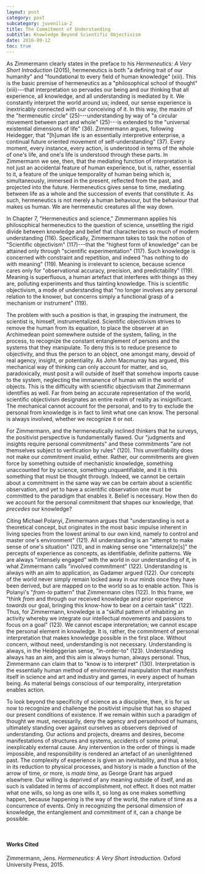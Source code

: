 ```yaml
---
layout: post
category: post
subcategory: juvenilia-2
title: The Commitment of Understanding
subtitle: Knowledge Beyond Scientific Objectivism
date: 2016-09-12
toc: true
---
```


As Zimmermann clearly states in the preface to his *Hermeneutics: A Very Short Introduction* (2015), hermeneutics is both "a defining trait of our humanity" and "foundational to every field of human knowledge" (xiii). This is the basic premise of hermeneutics as a "philosophical school of thought" (xiii)---that interpretation so pervades our being and our thinking that all experience, all knowledge, and all understanding is mediated by it. We constantly interpret the world around us; indeed, our sense experience is inextricably connected with our conceiving of it. In this way, the maxim of the "hermeneutic circle" (25)---understanding by way of "a circular movement between part and whole" (25)---is extended to the "universal existential dimensions of life" (36). Zimmermann argues, following Heidegger, that "\[h\]uman life is an essentially interpretive enterprise, a continual future oriented movement of self-understanding" (37). Every moment, every instance, every action, is understood in terms of the whole of one's life, and one's life is understood through these parts. In Zimmermann we see, then, that the mediating function of interpretation is not just an accidental feature of human experience, but is, rather, essential to it, a feature of the unique temporality of human being which is, simultaneously, immersed in the present, reflected from the past, and projected into the future. Hermeneutics gives sense to time, mediating between life as a whole and the succession of events that constitute it. As such, hermeneutics is not merely a human behaviour, but the behaviour that makes us human. We are hermeneutic creatures all the way down.

In Chapter 7, "Hermeneutics and science," Zimmermann applies his philosophical hermeneutics to the question of science, unsettling the rigid divide between knowledge and belief that characterizes so much of modern understanding (116). Specifically, Zimmermann takes to task the notion of "Scientific objectivism" (117)---that the "highest form of knowledge" can be attained only through "scientific experimentation" (117). Such knowledge is concerned with constraint and repetition, and indeed "has nothing to do with meaning" (119). Meaning is irrelevant to science, because science cares only for "observational accuracy, precision, and predictability" (119). Meaning is superfluous, a human artefact that interferes with things as they are, polluting experiments and thus tainting knowledge. This is scientific objectivism, a mode of understanding that "no longer involves any personal relation to the knower, but concerns simply a functional grasp of a mechanism or instrument" (119).

The problem with such a position is that, in grasping the instrument, the scientist is, himself, instrumentalized. Scientific objectivism strives to remove the human from its equation, to place the observer at an Archimedean point somewhere outside of the system, failing, in the process, to recognize the constant entanglement of persons and the systems that they manipulate. To deny this is to reduce presence to objectivity, and thus the person to an object, one amongst many, devoid of real agency, insight, or potentiality. As John Macmurray has argued, this mechanical way of thinking can only account for matter, and so, paradoxically, must posit a will outside of itself that somehow imports cause to the system, neglecting the immanence of human will in the world of objects. This is the difficulty with scientific objectivism that Zimmermann identifies as well. Far from being an accurate representation of the world, scientific objectivism designates an entire realm of reality as insignificant. The mechanical cannot account for the personal, and to try to exclude the personal from knowledge is in fact to limit what one can know. The personal is always involved, whether we recognize it or not.

For Zimmermann, and the hermeneutically inclined thinkers that he surveys, the positivist perspective is fundamentally flawed. Our "judgments and insights require personal commitments" and these commitments "are not themselves subject to verification by rules" (120). This unverifiability does not make our commitment invalid, either. Rather, our commitments are given force by something outside of mechanistic knowledge, something unaccounted for by science, something unquantifiable, and it is this something that must be thought through. Indeed, we cannot be certain about a commitment in the same way we can be certain about a scientific observation, and yet to have a scientific observation one must be committed to the paradigm that enables it. Belief is necessary. How then do we account for the personal commitment that shapes our knowledge, that *precedes* our knowledge?

Citing Michael Polanyi, Zimmermann argues that "understanding is not a theoretical concept, but originates in the most basic impulse inherent in living species from the lowest animal to our own kind, namely to control and master one's environment" (121). All understanding is an "attempt to make sense of one's situation" (121), and in making sense one "internalize\[s\]" the percepts of experience as concepts, as identifiable, definite patterns. We are always "intensely engaged" with the world in our understanding of it, in what Zimmermann calls "involved commitment" (122). Understanding is always with an aim to application, as Gadamer argued (122). Our concepts of the world never simply remain locked away in our minds once they have been derived, but are mapped on to the world so as to enable action. This is Polanyi's "*from-to* pattern" that Zimmermann cites (122). In this frame, we "think *from* and through our received knowledge and prior experience *towards* our goal, bringing this know-how to bear on a certain task" (122). Thus, for Zimmermann, knowledge is a "skilful pattern of inhabiting an activity whereby we integrate our intellectual movements and passions to focus on a goal" (123). We cannot escape interpretation; we cannot escape the personal element in knowledge. It is, rather, the commitment of personal interpretation that makes knowledge possible in the first place. Without concern, without need, understanding is not necessary. Understanding is always, in the Heideggerian sense, "in-order-to" (123). Understanding always has an aim, and this aim is always human, always personal. Thus, Zimmermann can claim that to "know is to interpret" (130). Interpretation is the essentially human method of environmental manipulation that manifests itself in science and art and industry and games, in every aspect of human being. As material beings conscious of our temporality, interpretation enables action.

To look beyond the specificity of science as a discipline, then, it is for us now to recognize and challenge the positivist impulse that has so shaped our present conditions of existence. If we remain within such a paradigm of thought we must, necessarily, deny the agency and personhood of humans, ultimately standing over against ourselves as observers deprived of understanding. Our actions and projects, dreams and desires, become manifestations of structures and systems, accidents of some primal, inexplicably external cause. Any intervention in the order of things is made impossible, and responsibility is rendered an artefact of an unenlightened past. The complexity of experience is given an inevitability, and thus a telos, in its reduction to physical processes, and history is made a function of the arrow of time, or more, is *made time,* as George Grant has argued elsewhere. Our willing is deprived of any meaning outside of itself, and as such is validated in terms of accomplishment, not effect. It does not matter what one wills, so long as one wills it, so long as one makes something happen, because happening is the way of the world, the nature of time as a concurrence of events. Only in recognizing the personal dimension of knowledge, the entanglement and commitment of it, can a change be possible.

<br>

#### Works Cited

Zimmermann, Jens. *Hermeneutics: A Very Short Introduction.* Oxford University Press, 2015.
